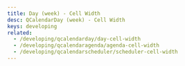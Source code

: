 ```yaml
---
title: Day (week) - Cell Width
desc: QCalendarDay (week) - Cell Width
keys: developing
related:
  - /developing/qcalendarday/day-cell-width
  - /developing/qcalendaragenda/agenda-cell-width
  - /developing/qcalendarscheduler/scheduler-cell-width
---
```


<example-viewer
  title="Cell Width"
  file="WeekCellWidth"
  codepen-title="QCalendarDay"
/>
